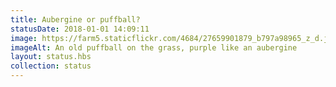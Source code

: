 ```yaml
---
title: Aubergine or puffball?
statusDate: 2018-01-01 14:09:11
image: https://farm5.staticflickr.com/4684/27659901879_b797a98965_z_d.jpg
imageAlt: An old puffball on the grass, purple like an aubergine
layout: status.hbs
collection: status
---
```

